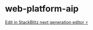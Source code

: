 # web-platform-aip

[Edit in StackBlitz next generation editor ⚡️](https://stackblitz.com/~/github.com/uiexplorer678/web-platform-aip)
